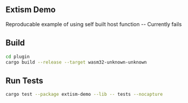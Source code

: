 ## Extism Demo

Reproducable example of using self built host function -- Currently fails

## Build

```bash
cd plugin
cargo build --release --target wasm32-unknown-unknown
```

## Run Tests

```bash
cargo test --package extism-demo --lib -- tests --nocapture
```
